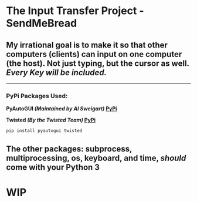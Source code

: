 # The Input Transfer Project - SendMeBread
## My irrational goal is to make it so that other computers (clients) can input on one computer (the host). Not just typing, but the cursor as well. ***Every Key will be included.***
---
### PyPi Packages Used:
**PyAutoGUI _(Maintained by Al Sweigart)_ [PyPi](https://pypi.org/project/PyAutoGUI/)**

**Twisted _(By the Twisted Team)_ [PyPi](https://pypi.org/project/Twisted/)**
```
pip install pyautogui twisted
```
The other packages: subprocess, multiprocessing, os, keyboard, and time, _should_ come with your Python 3
---
# WIP
